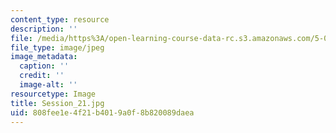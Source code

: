 ```yaml
---
content_type: resource
description: ''
file: /media/https%3A/open-learning-course-data-rc.s3.amazonaws.com/5-07sc-biological-chemistry-i-fall-2013/808fee1e4f21b4019a0f8b820089daea_Session_21.jpg
file_type: image/jpeg
image_metadata:
  caption: ''
  credit: ''
  image-alt: ''
resourcetype: Image
title: Session_21.jpg
uid: 808fee1e-4f21-b401-9a0f-8b820089daea
---
```


